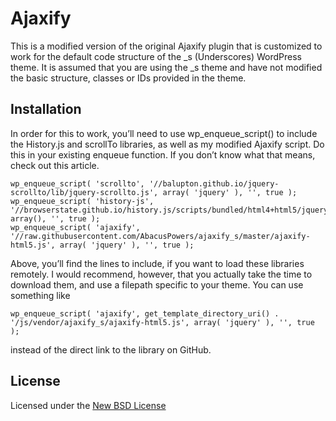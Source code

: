 # Ajaxify
This is a modified version of the original Ajaxify plugin that is customized to work for the default code structure of the _s (Underscores) WordPress theme. It is assumed that you are using the _s theme and have not modified the basic structure, classes or IDs provided in the theme. 

## Installation

In order for this to work, you’ll need to use wp_enqueue_script() to include the History.js and scrollTo libraries, as well as my modified Ajaxify script. Do this in your existing enqueue function. If you don’t know what that means, check out this article.

    wp_enqueue_script( 'scrollto', '//balupton.github.io/jquery-scrollto/lib/jquery-scrollto.js', array( 'jquery' ), '', true );
    wp_enqueue_script( 'history-js', '//browserstate.github.io/history.js/scripts/bundled/html4+html5/jquery.history.js', array(), '', true ); 
    wp_enqueue_script( 'ajaxify', '//raw.githubusercontent.com/AbacusPowers/ajaxify_s/master/ajaxify-html5.js', array( 'jquery' ), '', true ); 
    
Above, you’ll find the lines to include, if you want to load these libraries remotely. I would recommend, however, that you actually take the time to download them, and use a filepath specific to your theme. You can use something like

    wp_enqueue_script( 'ajaxify', get_template_directory_uri() . '/js/vendor/ajaxify_s/ajaxify-html5.js', array( 'jquery' ), '', true );
instead of the direct link to the library on GitHub.


## License

Licensed under the [New BSD License](http://opensource.org/licenses/BSD-3-Clause)

